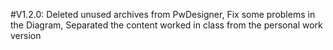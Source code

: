 #V1.2.0: Deleted unused archives from PwDesigner, Fix some problems in the Diagram, Separated the content worked in class from the personal work version
